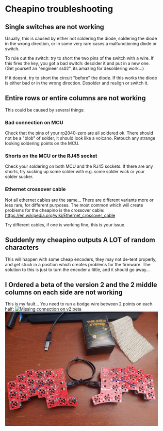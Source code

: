 # Cheapino troubleshooting

## Single switches are not working

Usually, this is caused by either not soldering the diode, soldering the diode in the wrong direction, or in some very rare cases a malfunctioning diode or switch.

To rule out the switch: try to short the two pins of the switch with a wire.
If this fires the key, you got a bad switch: desolder it and put in a new one.
(Get yourself an "engineer ss02", its amazing for desoldering work...)

If it doesnt, try to short the circuit "before" the diode. If this works the diode is either bad or in the wrong direction. Desolder and realign or switch it.

## Entire rows or entire columns are not working

This could be caused by several things:

### Bad connection on MCU

Check that the pins of your rp2040-zero are all soldered ok. There should not be a "blob" of solder, it should look like a volcano. Retouch any strange looking soldering points on the MCU.

### Shorts on the MCU or the RJ45 socket

Check your soldering on both MCU and the RJ45 sockets. If there are any shorts, try sucking up some solder with e.g. some solder wick or your solder sucker.

### Ethernet crossover cable

Not all ethernet cables are the same... There are different variants more or less rare, for different purposes. The most common which will create problems for the cheapino is the crossover cable: https://en.wikipedia.org/wiki/Ethernet_crossover_cable

Try different cables, if one is working fine, this is your issue. 

## Suddenly my cheapino outputs A LOT of random characters

This will happen with some cheap encoders, they may not de-tent properly, and get stuck in a position which creates problems for the firmware. The solution to this is just to turn the encoder a little, and it should go away...

## I Ordered a beta of the version 2 and the 2 middle columns on each side are not working

This is my fault... You need to run a bodge wire between 2 points on each half:
![Missing connection on v2 beta](images/bodge.jpeg) 
![Fixed on both sides](images/bodge2.jpeg) 
